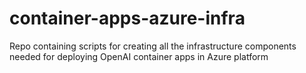 # container-apps-azure-infra
Repo containing scripts for creating all the infrastructure components needed for deploying OpenAI container apps in Azure platform
